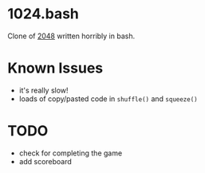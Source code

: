 1024.bash
=========

Clone of [2048][1] written horribly in bash.


# Known Issues

* it's really slow!
* loads of copy/pasted code in `shuffle()` and `squeeze()`

# TODO

* check for completing the game
* add scoreboard

[1]: https://github.com/gabrielecirulli/2048

